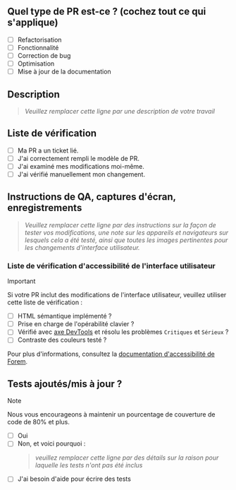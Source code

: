 <!--
     Pour les Pull Requests en cours, veuillez utiliser la fonctionnalité de Pull Request en mode brouillon,
     consultez https://github.blog/2019-02-14-introducing-draft-pull-requests/ pour plus de détails.

     Pour une révision/réponse rapide, veuillez éviter de pousser de force des commits supplémentaires
     si votre PR a déjà reçu des avis ou des commentaires.

     Avant de soumettre une Pull Request, assurez-vous d'avoir effectué les actions suivantes :
     - 📖 Lire le guide de contribution à Forem : https://developers.forem.com/contributing-guide/forem#create-a-pull-request
     - 📖 Lire le code de conduite de Forem : https://github.com/forem/forem/blob/main/CODE_OF_CONDUCT.md
     - 👷‍♀️ Créer des PRs de petite taille. Dans la plupart des cas, cela sera possible.
     - ✅ Fournir des tests pour vos modifications.
     - 📝 Utiliser des messages de commit descriptifs.
     - 📗 Mettre à jour toute documentation associée et inclure des captures d'écran pertinentes.

     REMARQUE : Les Pull Requests à partir de référentiels forkés devront être examinées par
     un membre de l'équipe Forem avant que des constructions CI ne soient exécutées. Une fois votre PR approuvée
     avec une réponse "/ci" à la PR, elle sera autorisée à exécuter des constructions ultérieures sans
     approbation manuelle.
-->

## Quel type de PR est-ce ? (cochez tout ce qui s'applique)

- [ ] Refactorisation
- [ ] Fonctionnalité
- [ ] Correction de bug
- [ ] Optimisation
- [ ] Mise à jour de la documentation

## Description

> _Veuillez remplacer cette ligne par une description de votre travail_

## Liste de vérification

- [ ] Ma PR a un ticket lié.
- [ ] J'ai correctement rempli le modèle de PR.
- [ ] J'ai examiné mes modifications moi-même.
- [ ] J'ai vérifié manuellement mon changement.

## Instructions de QA, captures d'écran, enregistrements

> _Veuillez remplacer cette ligne par des instructions sur la façon de tester vos modifications, une note
> sur les appareils et navigateurs sur lesquels cela a été testé, ainsi que toutes les images pertinentes pour les changements d'interface utilisateur._

### Liste de vérification d'accessibilité de l'interface utilisateur

> [!IMPORTANT]
> Si votre PR inclut des modifications de l'interface utilisateur, veuillez utiliser cette liste de vérification :

- [ ] HTML sémantique implémenté ?
- [ ] Prise en charge de l'opérabilité clavier ?
- [ ] Vérifié avec [axe DevTools](https://www.deque.com/axe/) et résolu les problèmes `Critiques` et `Sérieux` ?
- [ ] Contraste des couleurs testé ?

Pour plus d'informations, consultez la
[documentation d'accessibilité de Forem](https://developers.forem.com/frontend/accessibility).

## Tests ajoutés/mis à jour ?

> [!NOTE]
> Nous vous encourageons à maintenir un pourcentage de couverture de code de 80% et plus.

- [ ] Oui
- [ ] Non, et voici pourquoi :
  > _veuillez remplacer cette ligne par des détails sur la raison pour laquelle les tests n'ont pas été inclus_
- [ ] J'ai besoin d'aide pour écrire des tests
